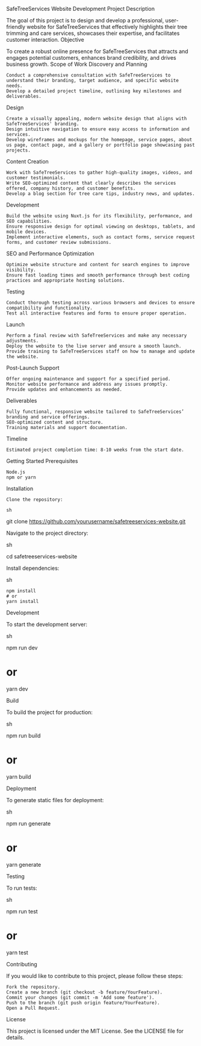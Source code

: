 SafeTreeServices Website Development
Project Description

The goal of this project is to design and develop a professional, user-friendly website for SafeTreeServices that effectively highlights their tree trimming and care services, showcases their expertise, and facilitates customer interaction.
Objective

To create a robust online presence for SafeTreeServices that attracts and engages potential customers, enhances brand credibility, and drives business growth.
Scope of Work
Discovery and Planning

    Conduct a comprehensive consultation with SafeTreeServices to understand their branding, target audience, and specific website needs.
    Develop a detailed project timeline, outlining key milestones and deliverables.

Design

    Create a visually appealing, modern website design that aligns with SafeTreeServices' branding.
    Design intuitive navigation to ensure easy access to information and services.
    Develop wireframes and mockups for the homepage, service pages, about us page, contact page, and a gallery or portfolio page showcasing past projects.

Content Creation

    Work with SafeTreeServices to gather high-quality images, videos, and customer testimonials.
    Write SEO-optimized content that clearly describes the services offered, company history, and customer benefits.
    Develop a blog section for tree care tips, industry news, and updates.

Development

    Build the website using Nuxt.js for its flexibility, performance, and SEO capabilities.
    Ensure responsive design for optimal viewing on desktops, tablets, and mobile devices.
    Implement interactive elements, such as contact forms, service request forms, and customer review submissions.

SEO and Performance Optimization

    Optimize website structure and content for search engines to improve visibility.
    Ensure fast loading times and smooth performance through best coding practices and appropriate hosting solutions.

Testing

    Conduct thorough testing across various browsers and devices to ensure compatibility and functionality.
    Test all interactive features and forms to ensure proper operation.

Launch

    Perform a final review with SafeTreeServices and make any necessary adjustments.
    Deploy the website to the live server and ensure a smooth launch.
    Provide training to SafeTreeServices staff on how to manage and update the website.

Post-Launch Support

    Offer ongoing maintenance and support for a specified period.
    Monitor website performance and address any issues promptly.
    Provide updates and enhancements as needed.

Deliverables

    Fully functional, responsive website tailored to SafeTreeServices’ branding and service offerings.
    SEO-optimized content and structure.
    Training materials and support documentation.

Timeline

    Estimated project completion time: 8-10 weeks from the start date.

Getting Started
Prerequisites

    Node.js
    npm or yarn

Installation

    Clone the repository:

    sh

git clone https://github.com/yourusername/safetreeservices-website.git

Navigate to the project directory:

sh

cd safetreeservices-website

Install dependencies:

sh

    npm install
    # or
    yarn install

Development

To start the development server:

sh

npm run dev
# or
yarn dev

Build

To build the project for production:

sh

npm run build
# or
yarn build

Deployment

To generate static files for deployment:

sh

npm run generate
# or
yarn generate

Testing

To run tests:

sh

npm run test
# or
yarn test

Contributing

If you would like to contribute to this project, please follow these steps:

    Fork the repository.
    Create a new branch (git checkout -b feature/YourFeature).
    Commit your changes (git commit -m 'Add some feature').
    Push to the branch (git push origin feature/YourFeature).
    Open a Pull Request.

License

This project is licensed under the MIT License. See the LICENSE file for details.
